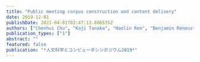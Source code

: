 ```yaml
---
title: "Public meeting corpus construction and content delivery"
date: 2019-12-01
publishDate: 2021-04-01T02:47:13.606535Z
authors: ["Chenhui Chu", "Koji Tanaka", "Haolin Ren", "Benjamin Renoust", "Yuta Nakashima", "Noriko Takemura", "Hajime Nagahara", "Takao Fujikawa"]
publication_types: ["1"]
abstract: ""
featured: false
publication: "*人文科学とコンピュータシンポジウム2019*"
---
```


